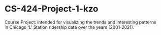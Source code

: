 # CS-424-Project-1-kzo
Course Project: intended for visualizing the trends and interesting patterns in Chicago 'L' Station ridership data over the years (2001-2021).
